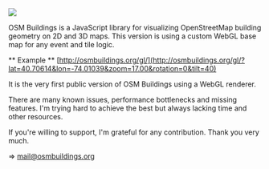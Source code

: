 <img src="http://osmbuildings.org/logo.svg"/>

OSM Buildings is a JavaScript library for visualizing OpenStreetMap building geometry on 2D and 3D maps.
This version is using a custom WebGL base map for any event and tile logic.

** Example ** [http://osmbuildings.org/gl/](http://osmbuildings.org/gl/?lat=40.70614&lon=-74.01039&zoom=17.00&rotation=0&tilt=40)

It is the very first public version of OSM Buildings using a WebGL renderer.

There are many known issues, performance bottlenecks and missing features.
I'm trying hard to achieve the best but always lacking time and other resources.

If you're willing to support, I'm grateful for any contribution.
Thank you very much.

=> mail@osmbuildings.org

